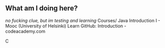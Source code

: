 ## What am I doing here? ##
*no fucking clue, but im testing and learning*
Courses/
Java Introduction I - Mooc (University of Helsinki)
Learn GitHub: Introduction - codeacademy.com

C